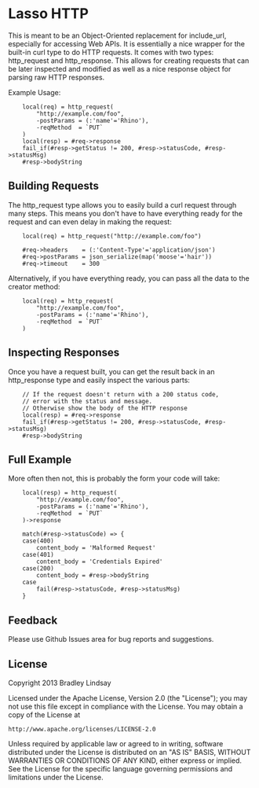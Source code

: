 # Lasso HTTP

This is meant to be an Object-Oriented replacement for include_url, especially
for accessing Web APIs. It is essentially a nice wrapper for the built-in curl
type to do HTTP requests. It comes with two types: http_request and
http_response. This allows for creating requests that can be later inspected
and modified as well as a nice response object for parsing raw HTTP responses.

Example Usage:

```lasso
    local(req) = http_request(
        "http://example.com/foo",
        -postParams = (:'name'='Rhino'),
        -reqMethod  = `PUT`
    )
    local(resp) = #req->response
    fail_if(#resp->getStatus != 200, #resp->statusCode, #resp->statusMsg)
    #resp->bodyString
```


## Building Requests

The http_request type allows you to easily build a curl request through many
steps. This means you don't have to have everything ready for the request and
can even delay in making the request:

```lasso
    local(req) = http_request("http://example.com/foo")

    #req->headers    = (:'Content-Type'='application/json')
    #req->postParams = json_serialize(map('moose'='hair'))
    #req->timeout    = 300
```

Alternatively, if you have everything ready, you can pass all the data to the
creator method:

```lasso
    local(req) = http_request(
        "http://example.com/foo",
        -postParams = (:'name'='Rhino'),
        -reqMethod  = `PUT`
    )
```


## Inspecting Responses

Once you have a request built, you can get the result back in an http_response
type and easily inspect the various parts:

```lasso
    // If the request doesn't return with a 200 status code,
    // error with the status and message.
    // Otherwise show the body of the HTTP response
    local(resp) = #req->response
    fail_if(#resp->getStatus != 200, #resp->statusCode, #resp->statusMsg)
    #resp->bodyString
```


## Full Example

More often then not, this is probably the form your code will take:

```lasso
    local(resp) = http_request(
        "http://example.com/foo",
        -postParams = (:'name'='Rhino'),
        -reqMethod  = `PUT`
    )->response

    match(#resp->statusCode) => {
    case(400)
        content_body = 'Malformed Request'
    case(401)
        content_body = 'Credentials Expired'
    case(200)
        content_body = #resp->bodyString
    case
        fail(#resp->statusCode, #resp->statusMsg)
    }
```


## Feedback

Please use Github Issues area for bug reports and suggestions.


## License

Copyright 2013 Bradley Lindsay

Licensed under the Apache License, Version 2.0 (the "License");
you may not use this file except in compliance with the License.
You may obtain a copy of the License at

    http://www.apache.org/licenses/LICENSE-2.0

Unless required by applicable law or agreed to in writing, software
distributed under the License is distributed on an "AS IS" BASIS,
WITHOUT WARRANTIES OR CONDITIONS OF ANY KIND, either express or implied.
See the License for the specific language governing permissions and
limitations under the License.